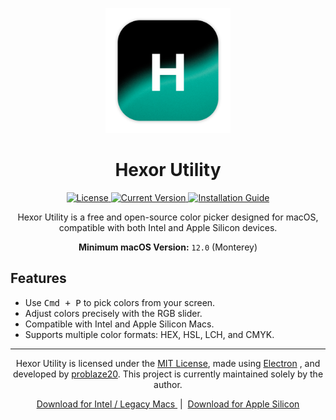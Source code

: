 <p align="center">
  <img src="https://raw.githubusercontent.com/problaze20/Hexor-Utility/refs/heads/main/Images/hxr-app-icon.v1.04.png" alt="Hexor Utility Icon" width="200" />
</p>

<h1 align="center">Hexor Utility</h1>

<p align="center">
  <a href="https://github.com/problaze20/Hexor-Utility/blob/main/LICENSE">
    <img src="https://img.shields.io/github/license/problaze20/Hexor-Utility?style=flat-square" alt="License" />
  </a>
  <a href="#">
    <img src="https://img.shields.io/badge/Version-v1.0.4-d53c50?style=flat-square" alt="Current Version" />
  </a>
  <a href="https://github.com/problaze20/Hexor-Utility/blob/main/Installation.md">
    <img src="https://img.shields.io/badge/Installation_Guide-d53c50?style=flat-square" alt="Installation Guide" />
  </a>
</p>

<p align="center"> Hexor Utility is a free and open-source color picker designed for macOS, compatible with both Intel and Apple Silicon devices. </p>
<p align="center"> <b>Minimum macOS Version:</b> <code>12.0</code> (Monterey) </p>



<h2>Features</h2>

- Use <kbd>Cmd + P</kbd> to pick colors from your screen.
- Adjust colors precisely with the RGB slider.
- Compatible with Intel and Apple Silicon Macs.
- Supports multiple color formats: HEX, HSL, LCH, and CMYK.


---

<p align="center">
  Hexor Utility is licensed under the <a href="https://github.com/problaze20/Hexor-Utility/blob/main/LICENSE">MIT License</a>, made using <a href="https://electronjs.org">Electron</a>
, and developed by <a href="https://github.com/problaze20/">problaze20</a>.  
  This project is currently maintained solely by the author.
</p>

<p align="center">
  <a href="https://github.com/problaze20/Hexor-Utility/releases/download/v1.0.4/Hexor-util-mac-64x-v1.0.4.zip">
    Download for Intel / Legacy Macs
  </a>
  &nbsp;|&nbsp;
  <a href="https://github.com/problaze20/Hexor-Utility/releases/download/v1.0.4/Hexor-util-mac-arm64-v1.0.4.zip">
    Download for Apple Silicon
  </a>
</p>
